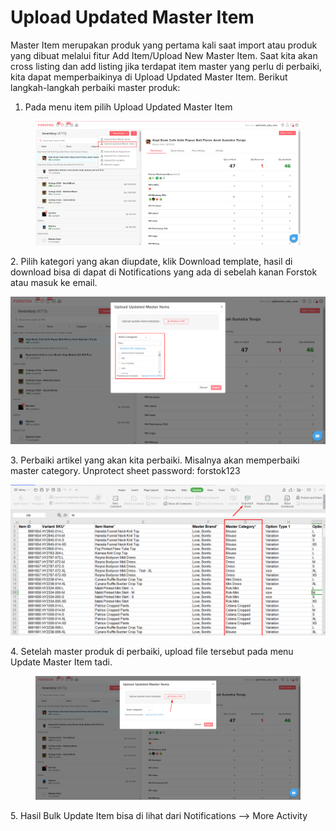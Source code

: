 # Upload Updated Master Item

Master Item merupakan produk yang pertama kali saat import atau produk yang dibuat melalui fitur Add Item/Upload New Master Item. Saat kita akan cross listing dan add listing jika terdapat item master yang perlu di perbaiki, kita dapat memperbaikinya di Upload Updated Master Item. Berikut langkah-langkah perbaiki master produk:

1. Pada menu item pilih Upload Updated Master Item

<figure><img src="../../.gitbook/assets/image (66).png" alt=""><figcaption></figcaption></figure>

2\.  Pilih kategori yang akan diupdate, klik Download template, hasil di download bisa di dapat di Notifications yang ada di sebelah kanan Forstok atau masuk ke email.

![](<../../.gitbook/assets/image (69).png>)

3\. Perbaiki artikel yang akan kita perbaiki. Misalnya akan memperbaiki master category. Unprotect sheet password: forstok123

![](<../../.gitbook/assets/image (177).png>)

4\. Setelah master produk di perbaiki, upload file tersebut pada menu Update Master Item tadi.&#x20;

<figure><img src="../../.gitbook/assets/image (60).png" alt=""><figcaption></figcaption></figure>

5\. Hasil Bulk Update Item bisa di lihat dari Notifications --> More Activity
